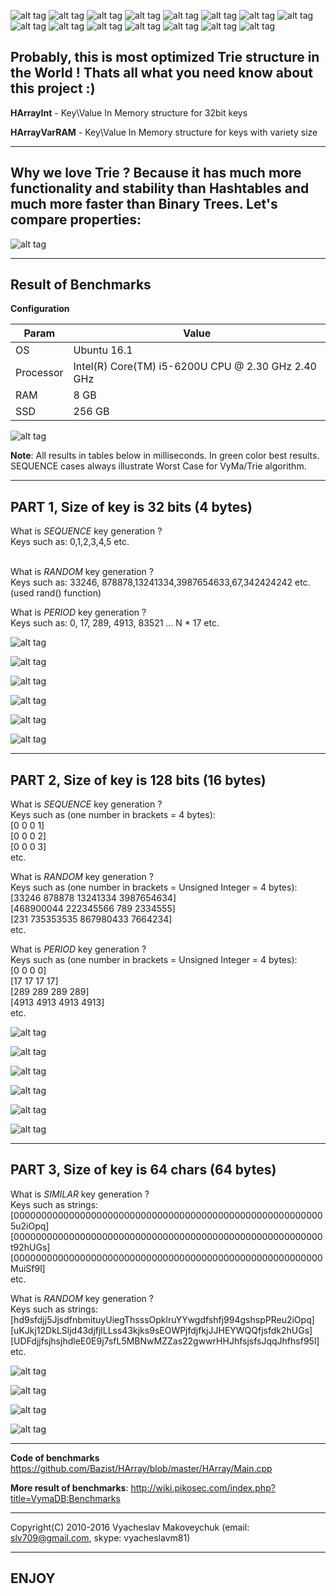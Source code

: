 ![alt tag](https://s16.postimg.org/d9tremns5/keys.png)
![alt tag](https://s16.postimg.org/x35v7c15x/inside_binary_tree.png)
![alt tag](https://s16.postimg.org/6tksojf8l/inside_hashtable.png)
![alt tag](https://s16.postimg.org/uw1mjevvp/inside_trie.png)
![alt tag](https://s16.postimg.org/wmknkwdet/new_key.png)
![alt tag](https://s16.postimg.org/uglrcnkkl/insert_new_key_binary_tree.png)
![alt tag](https://s16.postimg.org/4wjh67z6t/insert_new_key_hashtable.png)
![alt tag](https://s16.postimg.org/4ii56mf39/insert_new_key_trie.png)
![alt tag](https://s16.postimg.org/j0fcem6ed/lookup_new_key_binary_tree.png)
![alt tag](https://s16.postimg.org/nxswzq8dh/lookup_new_key_hashtable.png)
![alt tag](https://s16.postimg.org/ua829kbfp/lookup_new_key_trie.png)
![alt tag](https://s16.postimg.org/uygwsia5h/scan_range_from_to.png)
![alt tag](https://s16.postimg.org/63xeyfpb9/scan_range_binary_tree.png)
![alt tag](https://s16.postimg.org/vlfti171h/scan_range_hashtable.png)
![alt tag](https://s16.postimg.org/jv1w0ne91/scan_range_trie.png)
















## Probably, this is most optimized Trie structure in the World ! Thats all what you need know about this project :)

**HArrayInt** - Key\Value In Memory structure for 32bit keys

**HArrayVarRAM** - Key\Value In Memory structure for keys with variety size

------------------

## Why we love Trie ? Because it has much more functionality and stability than Hashtables and much more faster than Binary Trees. Let's compare properties:

![alt tag](https://s16.postimg.org/6zis60mol/functionality.png)

------------------

## Result of Benchmarks

**Configuration**

| Param     | Value    |
| --------|---------|
| OS  | Ubuntu 16.1   |
| Processor | Intel(R) Core(TM) i5-6200U CPU @ 2.30 GHz 2.40 GHz |
| RAM | 8 GB |
| SSD | 256 GB |

![alt tag](https://s15.postimg.org/gzww2zhor/i_Core5.png)

**Note**: All results in tables below in milliseconds. In green color best results.
SEQUENCE cases always illustrate Worst Case for VyMa/Trie algorithm.

------------------

## PART 1, Size of key is 32 bits (4 bytes)

What is *SEQUENCE* key generation ?
<br>Keys such as: 0,1,2,3,4,5 etc.

<br>What is *RANDOM* key generation ?
<br>Keys such as: 33246, 878878,13241334,3987654633,67,342424242 etc.
<br>(used rand() function)

What is *PERIOD* key generation ?
<br>Keys such as: 0, 17, 289, 4913, 83521 ... N * 17 etc.

![alt tag](https://s16.postimg.org/j96eaew9h/insert_seq_32bits.png)

![alt tag](https://s16.postimg.org/fads5bx05/lookup_seq_32bits.png)

![alt tag](https://s16.postimg.org/3wmngdx3p/insert_rand_32bits.png)

![alt tag](https://s16.postimg.org/egwkyz1lh/lookup_rand_32bits.png)

![alt tag](https://s16.postimg.org/akenp8r85/insert_period_32bits.png)

![alt tag](https://s16.postimg.org/q3gp03owl/lookup_period_32bits.png)

------------------

## PART 2, Size of key is 128 bits (16 bytes)

What is *SEQUENCE* key generation ?
<br>Keys such as (one number in brackets = 4 bytes): 
<br>[0 0 0 1]
<br>[0 0 0 2]
<br>[0 0 0 3]
<br>etc.

What is *RANDOM* key generation ?
<br>Keys such as (one number in brackets = Unsigned Integer = 4 bytes):
<br>[33246 878878 13241334 3987654634]
<br>[468900044 222345566 789 2334555]
<br>[231 735353535 867980433 7664234]
<br>etc.

What is *PERIOD* key generation ?
<br>Keys such as (one number in brackets = Unsigned Integer = 4 bytes):
<br>[0 0 0 0]
<br>[17 17 17 17]
<br>[289 289 289 289]
<br>[4913 4913 4913 4913]
<br>etc.

![alt tag](https://s16.postimg.org/txa59968l/insert_seq_128bits.png)

![alt tag](https://s16.postimg.org/hg82zu0gl/lookup_seq_128bits.png)

![alt tag](https://s16.postimg.org/fbj4l09g5/insert_rand_128bits.png)

![alt tag](https://s16.postimg.org/o44omfjyt/lookup_rand_128bits.png)

![alt tag](https://s16.postimg.org/bnys17bv9/insert_period_128bits.png)

![alt tag](https://s16.postimg.org/r70tc29jp/lookup_period_128bits.png)

------------------

## PART 3, Size of key is 64 chars (64 bytes)

What is *SIMILAR* key generation ?
<br>Keys such as strings:
<br>[000000000000000000000000000000000000000000000000000000005u2iOpq]
<br>[00000000000000000000000000000000000000000000000000000000t92hUGs]
<br>[00000000000000000000000000000000000000000000000000000000MuiSf9l]
<br>etc.

What is *RANDOM* key generation ?
<br>Keys such as strings:
<br>[hd9sfdjj5JjsdfnbmituyUiegThsssOpklruYYwgdfshfj994gshspPReu2iOpq]
<br>[uKJkj12DkLSljd43djfjlLLss43kjks9sEOWPjfdjfkjJJHEYWQQfjsfdk2hUGs]
<br>[UDFdjjfsjhsjhdleE0E9j7sfL5MBNwMZZas22gwwrHHJhfsjsfsJqqJhfhsf95l]
<br>etc.

![alt tag](https://s16.postimg.org/bvr0bgc7p/insert_similar_64chars.png)

![alt tag](https://s16.postimg.org/gf7uapjh1/lookup_similar_64chars.png)

![alt tag](https://s16.postimg.org/ih3qb7s2d/insert_rand_64chars.png)

![alt tag](https://s16.postimg.org/fkgpaxm8l/lookup_rand_64chars.png)

------------------

**Code of benchmarks**
https://github.com/Bazist/HArray/blob/master/HArray/Main.cpp

**More result of benchmarks**:
http://wiki.pikosec.com/index.php?title=VymaDB:Benchmarks

------------------
Copyright(C) 2010-2016 Vyacheslav Makoveychuk (email: slv709@gmail.com, skype: vyacheslavm81)

------------------
## ENJOY
